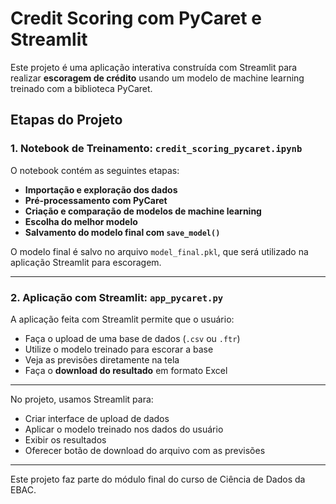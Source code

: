 # Credit Scoring com PyCaret e Streamlit

Este projeto é uma aplicação interativa construída com Streamlit para realizar **escoragem de crédito** usando um modelo de machine learning treinado com a biblioteca PyCaret.

## Etapas do Projeto

### 1. Notebook de Treinamento: `credit_scoring_pycaret.ipynb`

O notebook contém as seguintes etapas:

- **Importação e exploração dos dados**
- **Pré-processamento com PyCaret**
- **Criação e comparação de modelos de machine learning**
- **Escolha do melhor modelo**
- **Salvamento do modelo final com `save_model()`**

O modelo final é salvo no arquivo `model_final.pkl`, que será utilizado na aplicação Streamlit para escoragem.

---

### 2. Aplicação com Streamlit: `app_pycaret.py`


A aplicação feita com Streamlit permite que o usuário:

- Faça o upload de uma base de dados (`.csv` ou `.ftr`)
- Utilize o modelo treinado para escorar a base
- Veja as previsões diretamente na tela
- Faça o **download do resultado** em formato Excel

---
No projeto, usamos Streamlit para:

- Criar interface de upload de dados
- Aplicar o modelo treinado nos dados do usuário
- Exibir os resultados
- Oferecer botão de download do arquivo com as previsões

---

Este projeto faz parte do módulo final do curso de Ciência de Dados da EBAC.
